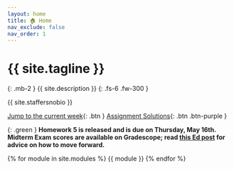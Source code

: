 ```yaml
---
layout: home
title: 🏠 Home
nav_exclude: false
nav_order: 1
---
```


# {{ site.tagline }}

{: .mb-2 }
{{ site.description }}
{: .fs-6 .fw-300 }

{{ site.staffersnobio }}

[Jump to the current week](#week-7-probability-br-small-read-a-href-resources-probability-roadmap-janine-s-probability-roadmap-a-and-a-href-http-stat88-org-textbook-content-intro-html-chapters-1-and-2-of-this-probability-textbook-a-small){: .btn } [Assignment Solutions](https://edstem.org/us/courses/57667/discussion/4730099){: .btn .btn-purple }

<!-- {: .green }
> **The Midterm Exam is on Tuesday, May 7th during lecture (yes, [campus is back in person tomorrow](https://edstem.org/us/courses/57667/discussion/4920907))! Read the [logistics post on Ed ASAP](https://edstem.org/us/courses/57667/discussion/4898894), and prepare by:**
> - Attempting past exam problems at [**practice.dsc40a.com**](https://practice.dsc40a.com).
> - Reviewing the recently-updated [**FAQs**](faqs) page.
> - Creating your own index card to bring to the exam, using [**our example index card**](https://dsc40a.com/resources/index-card.pdf) as inspiration (if you want).
> - Reviewing the podcast of the review session, linked in Week 5 below.
> - Reviewing [**assignment solutions**](https://edstem.org/us/courses/57667/discussion/4730099).
> - Double-checking your seat assignment in the [**logistics post above**](https://edstem.org/us/courses/57667/discussion/4898894). -->

{: .green }
**Homework 5 is released and is due on Thursday, May 16th. Midterm Exam scores are available on Gradescope; read [this Ed post](https://edstem.org/us/courses/57667/discussion/4928912) for advice on how to move forward.**

{% for module in site.modules %}
{{ module }}
{% endfor %}
